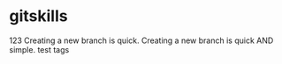 # gitskills
123
Creating a new branch is quick.
Creating a new branch is quick AND simple.
test tags
